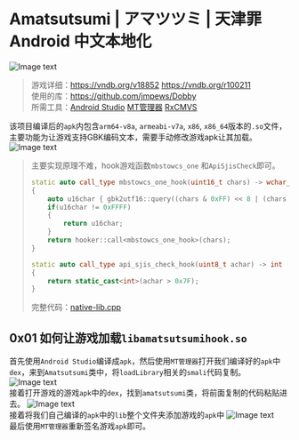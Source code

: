 # Amatsutsumi | アマツツミ | 天津罪 Android 中文本地化
![Image text](https://raw.githubusercontent.com/cokkeijigen/amatsutsumi_android/master/pictures/img_amatsutsumi_00.png)<br>
> 游戏详细：https://vndb.org/v18852  https://vndb.org/r100211 <br>
> 使用的库：https://github.com/jmpews/Dobby <br>
> 所需工具：[Android Studio](https://developer.android.com/studio) [MT管理器](https://mt2.cn/) [RxCMVS](https://github.com/ZQF-ReVN/RxCMVS) <br>

该项目编译后的`apk`内包含`arm64-v8a`, `armeabi-v7a`, `x86`, `x86_64`版本的`.so`文件，主要功能为让游戏支持GBK编码文本，需要手动修改游戏apk让其加载。
![Image text](https://raw.githubusercontent.com/cokkeijigen/amatsutsumi_android/master/pictures/img_amatsutsumi_01.png)<br>
> 主要实现原理不难，hook游戏函数`mbstowcs_one` 和`ApiSjisCheck`即可。
> ```cpp
> static auto call_type mbstowcs_one_hook(uint16_t chars) -> wchar_t
> {
>     auto u16char { gbk2utf16::query((chars & 0xFF) << 8 | (chars >> 8)) };
>     if(u16char != 0xFFFF)
>     {
>         return u16char;
>     }
>     return hooker::call<mbstowcs_one_hook>(chars);
> }
>
> static auto call_type api_sjis_check_hook(uint8_t achar) -> int
> {
>     return static_cast<int>(achar > 0x7F);
> }
> ```
>
> 完整代码：[native-lib.cpp](https://github.com/cokkeijigen/Amatsutsumi-Android/blob/master/amatsutsumi/app/src/main/cpp/native-lib.cpp)
## 0x01 如何让游戏加载`libamatsutsumihook.so`
首先使用`Android Studio`编译成`apk`，然后使用`MT管理器`打开我们编译好的`apk`中`dex`，来到`Amatsutsumi`类中，将`loadLibrary`相关的`smali`代码复制。
![Image text](https://raw.githubusercontent.com/cokkeijigen/amatsutsumi_android/master/pictures/img_amatsutsumi_02.png)<br>
接着打开游戏的游戏`apk`中的`dex`，找到`amatsutsumi`类，将前面复制的代码粘贴进去。
![Image text](https://raw.githubusercontent.com/cokkeijigen/amatsutsumi_android/master/pictures/img_amatsutsumi_03.png)<br>
接着将我们自己编译的`apk`中的`lib`整个文件夹添加游戏的`apk`中
![Image text](https://raw.githubusercontent.com/cokkeijigen/amatsutsumi_android/master/pictures/img_amatsutsumi_04.png)<br>
最后使用`MT管理器`重新签名游戏`apk`即可。

